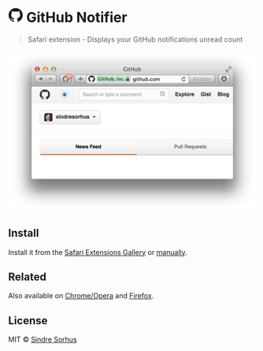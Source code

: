# <img src="GitHub Notifier.safariextension/Icon.png" width="30"> GitHub Notifier

> Safari extension - Displays your GitHub notifications unread count

![](screenshot.png)


## Install

Install it from the [Safari Extensions Gallery](https://safari-extensions.apple.com/details/?id=com.sindresorhus.githubnotifier-YG56YK5RN5) or [manually](https://raw.githubusercontent.com/sindresorhus/github-notifier-safari/master/GitHub%20Notifier.safariextz?raw=true).


## Related

Also available on [Chrome/Opera](https://github.com/sindresorhus/github-notifier-chrome) and [Firefox](https://github.com/sindresorhus/github-notifier-firefox).


## License

MIT © [Sindre Sorhus](http://sindresorhus.com)
